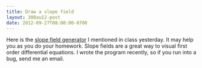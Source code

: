 ```yaml
---
title: Draw a slope field
layout: 308au12-post
date: 2012-09-27T08:00:00-0700
---
```


Here is the [slope field generator](http://staff.washington.edu/grigg/slopefield/) I mentioned in class yesterday. It may help you as you do your homework. Slope fields are a great way to visual first order differential equations.
I wrote the program recently, so if you run into a bug, send me an email.

